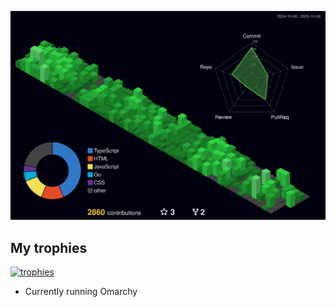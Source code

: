 ![contribGraph](./profile-3d-contrib/profile-night-green.svg)


## My trophies 
[![trophies](https://github-profile-trophy.vercel.app/?username=ardszsantos&theme=onedark&title=-Stars,-Reviews)](https://github.com/ryo-ma/github-profile-trophy)



- Currently running Omarchy

